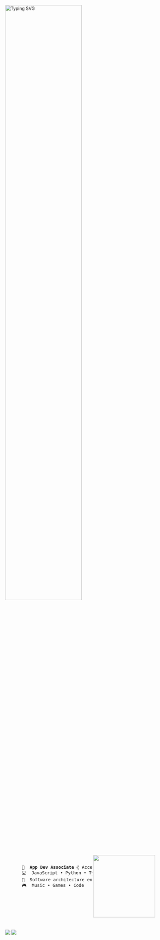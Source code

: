 <img src="https://readme-typing-svg.herokuapp.com?font=Inconsolata&pause=1000&width=435&lines=Hi%2C+I'm+Kiiyo." alt="Typing SVG" width="70%" />
<img src="https://media.tenor.com/_e28Mgarn9wAAAAM/mika-misono-mika.gif" height="200" style="margin-right: 20px;" align="right">
<br><br>
    <pre style="margin-left: 20px;">
    💼  <b>App Dev Associate</b> @ Accenture 
    💻  JavaScript • Python • TypeScript
    📖  Software architecture enthusiast • Amazon Web Service
    🎮  Music • Games • Code
    </pre>  
<br><br>



<br><br><br>
[![](https://img.shields.io/badge/linkedin-0a66c2?&style=for-the-badge&logoColor=white)](https://www.linkedin.com/in/andrei-togni-374a2221b/)
[![](https://img.shields.io/badge/Spotify-1ED760?&style=for-the-badge&logo=spotify&logoColor=white)](https://open.spotify.com/user/8es9da5lpjia1g2fr49brrffa?si=1ed1fc04177e4dd4)

